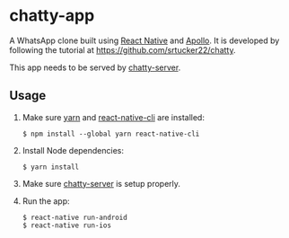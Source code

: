 chatty-app
==========

A WhatsApp clone built using [React Native][react-native] and [Apollo][apollo].
It is developed by following the tutorial at https://github.com/srtucker22/chatty.

This app needs to be served by [chatty-server].

Usage
-----

1.  Make sure [yarn] and [react-native-cli] are installed:

        $ npm install --global yarn react-native-cli

2.  Install Node dependencies:

        $ yarn install

3.  Make sure [chatty-server] is setup properly.

4.  Run the app:

        $ react-native run-android
        $ react-native run-ios


[apollo]: https://www.apollographql.com
[chatty-server]: https://github.com/munikarmanish/chatty-server
[react-native]: https://facebook.github.io/react-native
[react-native-cli]: https://www.npmjs.com/package/react-native-cli
[yarn]: https://yarnpkg.com
